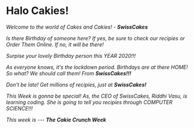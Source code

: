 # Halo Cakies!<i>

Welcome to the world of Cakes and Cakies! - <b><i>SwissCakes</i></b>

Is there Birthday of someone here? If yes, be sure to check our recipies or Order Them Online. If no, it will be there!

Surpise your lovely Birthday person this YEAR 2020!!!

As everyone knows, it's the lockdown period. Birthdays are at there HOME! So what? We should call them! From <b><i>SwissCakes!!!</i></b>

Don't be late! Get millions of recipies, just at <b><i>SwissCakes!</i></b>

This Week is gonna be special! As, the CEO of SwissCakes, Riddhi Vasu, is learning coding. She is going to tell you recipies through COMPUTER SCIENCE!!!

This week is --- <b>The Cakie Crunch Week</b>

